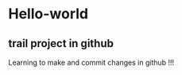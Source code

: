 # Hello-world
trail project in github
--------------------------------------
Learning to make and commit changes 
in github 
!!!
